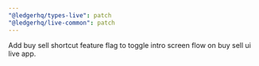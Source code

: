 ```yaml
---
"@ledgerhq/types-live": patch
"@ledgerhq/live-common": patch
---
```


Add buy sell shortcut feature flag to toggle intro screen flow on buy sell ui live app.
